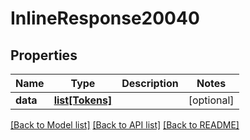 # InlineResponse20040

## Properties
Name | Type | Description | Notes
------------ | ------------- | ------------- | -------------
**data** | [**list[Tokens]**](Tokens.md) |  | [optional] 

[[Back to Model list]](../README.md#documentation-for-models) [[Back to API list]](../README.md#documentation-for-api-endpoints) [[Back to README]](../README.md)

